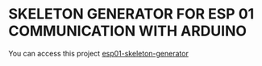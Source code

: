 # SKELETON GENERATOR FOR ESP 01 COMMUNICATION WITH ARDUINO

You can access this project [esp01-skeleton-generator](https://esp01-skeleton-generator.herokuapp.com/)

